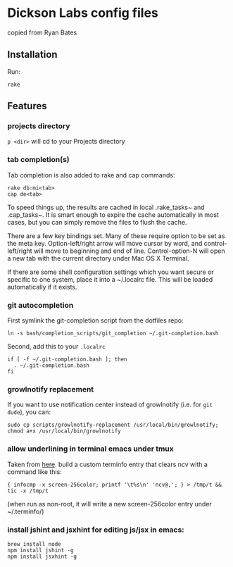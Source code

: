 # Dickson Labs config files

copied from Ryan Bates

## Installation

Run:

    rake

## Features

### projects directory

``p <dir>`` will cd to your Projects directory


### tab completion(s)

Tab completion is also added to rake and cap commands:

    rake db:mi<tab>
    cap de<tab>

To speed things up, the results are cached in local .rake_tasks~ and
.cap_tasks~. It is smart enough to expire the cache automatically in
most cases, but you can simply remove the files to flush the cache.

There are a few key bindings set. Many of these require option to be
set as the meta key. Option-left/right arrow will move cursor by word,
and control-left/right will move to beginning and end of line.
Control-option-N will open a new tab with the current directory under
Mac OS X Terminal.

If there are some shell configuration settings which you want secure
or specific to one system, place it into a ~/.localrc file. This will
be loaded automatically if it exists.

### git autocompletion

First symlink the git-completion script from the dotfiles repo:

    ln -s bash/completion_scripts/git_completion ~/.git-completion.bash

Second, add this to your `.localrc`

    if [ -f ~/.git-completion.bash ]; then
      . ~/.git-completion.bash
    fi

### growlnotify replacement

If you want to use notification center instead of growlnotify (i.e. for `git dude`), you can:

    sudo cp scripts/growlnotify-replacement /usr/local/bin/growlnotify; chmod a+x /usr/local/bin/growlnotify

### allow underlining in terminal emacs under tmux

Taken from [here](http://superuser.com/questions/529655/correct-way-to-get-emacs-16-color-support-inside-tmux).
build a custom terminfo entry that clears ncv with a command like this:

    { infocmp -x screen-256color; printf '\t%s\n' 'ncv@,'; } > /tmp/t && tic -x /tmp/t

(when run as non-root, it will write a new screen-256color entry under ~/.terminfo/)

### install jshint and jsxhint for editing js/jsx in emacs:

    brew install node
    npm install jshint -g
    npm install jsxhint -g

